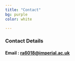 ```yaml
---
title: "Contact"
bg: purple
color: white

---
```

### **Contact Details**
#### Email : ra6018@imperial.ac.uk
<br>
<span class="more-icons">
<a href="https://scholar.google.com/citations?user=2XOwlrkAAAAJ&hl=en"><i class="fa fa-google fa-2x"></i></a>
<a href="https://twitter.com/ranyaaloufi"><i class="fa fa-twitter fa-2x"></i></a>
<a href="https://uk.linkedin.com/in/ranya-aloufi-150393150"><i class="fa fa-linkedin fa-2x"></i></a>
<a href="https://github.com/RanyaJumah"><i class="fa fa-github fa-2x"></i></a>
</span>


